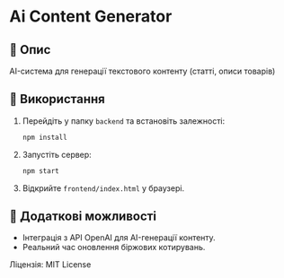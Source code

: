 # Ai Content Generator

## 📌 Опис
AI-система для генерації текстового контенту (статті, описи товарів)

## 🚀 Використання
1. Перейдіть у папку `backend` та встановіть залежності:
   ```sh
   npm install
   ```
2. Запустіть сервер:
   ```sh
   npm start
   ```
3. Відкрийте `frontend/index.html` у браузері.

## 🔧 Додаткові можливості
- Інтеграція з API OpenAI для AI-генерації контенту.
- Реальний час оновлення біржових котирувань.

Ліцензія: MIT License
